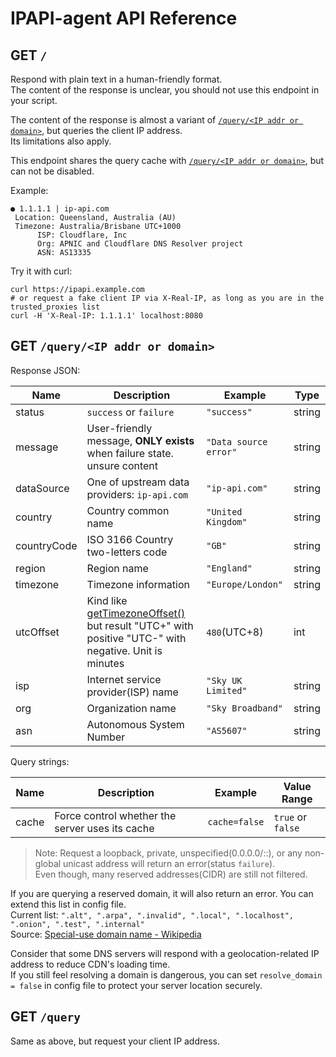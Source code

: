 # IPAPI-agent API Reference

## GET `/`

Respond with plain text in a human-friendly format.\
The content of the response is unclear, you should not use this endpoint in your script.

The content of the response is almost a variant of [`/query/<IP addr or domain>`](#get-queryip-addr-or-domain), but queries the client IP address.\
Its limitations also apply.

This endpoint shares the query cache with [`/query/<IP addr or domain>`](#get-queryip-addr-or-domain), but can not be disabled.

Example:

```text
● 1.1.1.1 | ip-api.com
 Location: Queensland, Australia (AU)
 Timezone: Australia/Brisbane UTC+1000
      ISP: Cloudflare, Inc
      Org: APNIC and Cloudflare DNS Resolver project
      ASN: AS13335
```

Try it with curl:

```shell
curl https://ipapi.example.com
# or request a fake client IP via X-Real-IP, as long as you are in the trusted_proxies list
curl -H 'X-Real-IP: 1.1.1.1' localhost:8080
```

## GET `/query/<IP addr or domain>`

Response JSON:

|Name|Description|Example|Type|
|--|--|--|--|
|status|`success` or `failure`|`"success"`|string|
|message|User-friendly message, **ONLY exists** when failure state. unsure content|`"Data source error"`|string|
|dataSource|One of upstream data providers: `ip-api.com`|`"ip-api.com"`|string|
|country|Country common name|`"United Kingdom"`|string|
|countryCode|ISO 3166 Country two-letters code|`"GB"`|string|
|region|Region name|`"England"`|string|
|timezone|Timezone information|`"Europe/London"`|string|
|utcOffset|Kind like [getTimezoneOffset()](https://developer.mozilla.org/en-US/docs/Web/JavaScript/Reference/Global_Objects/Date/getTimezoneOffset) but result "UTC+" with positive "UTC-" with negative. Unit is minutes|`480`(UTC+8)|int|
|isp|Internet service provider(ISP) name|`"Sky UK Limited"`|string|
|org|Organization name|`"Sky Broadband"`|string|
|asn|Autonomous System Number|`"AS5607"`|string|

Query strings:

|Name|Description|Example|Value Range|
|--|--|--|--|
|cache|Force control whether the server uses its cache|`cache=false`|`true` or `false`|

> Note: Request a loopback, private, unspecified(0.0.0.0/::), or any non-global unicast address will return an error(status `failure`).\
> Even though, many reserved addresses(CIDR) are still not filtered.

If you are querying a reserved domain, it will also return an error. You can extend this list in config file.\
Current list: `".alt", ".arpa", ".invalid", ".local", ".localhost", ".onion", ".test", ".internal"`\
Source: [Special-use domain name - Wikipedia](https://en.wikipedia.org/wiki/Special-use_domain_name)

Consider that some DNS servers will respond with a geolocation-related IP address to reduce CDN's loading time.\
If you still feel resolving a domain is dangerous, you can set `resolve_domain = false` in config file to protect your server location securely.

## GET `/query`

Same as above, but request your client IP address.
